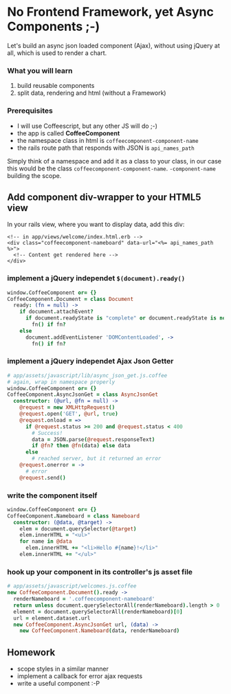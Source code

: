 # No Frontend Framework, yet Async Components ;-)

Let's build an async json loaded component (Ajax), without using jQuery at all, which is used to render a chart.

### What you will learn
1. build reusable components
2. split data, rendering and html (without a Framework)

### Prerequisites
* I will use Coffeescript, but any other JS will do ;-)
* the app is called __CoffeeComponent__
* the namespace class in html is `coffeecomponent-component-name`
* the rails route path that responds with JSON is `api_names_path`

Simply think of a namespace and add it as a class to your class, in our case this would be the class `coffeecomponent-component-name`. `-component-name` building the scope.

## Add component div-wrapper to your HTML5 view

In your rails view, where you want to display data, add this div:

``` erb
<!-- in app/views/welcome/index.html.erb -->
<div class="coffeecomponent-nameboard" data-url="<%= api_names_path %>">
  <!-- Content get rendered here -->
</div>
```

### implement a jQuery independet `$(document).ready()`

``` coffeescript
window.CoffeeComponent or= {}
CoffeeComponent.Document = class Document
  ready: (fn = null) ->
    if document.attachEvent?
      if document.readyState is "complete" or document.readyState is not "loading"
        fn() if fn?
    else
      document.addEventListener 'DOMContentLoaded', ->
        fn() if fn?

```

### implement a jQuery independet Ajax Json Getter

``` coffeescript
# app/assets/javascript/lib/async_json_get.js.coffee
# again, wrap in namespace properly
window.CoffeeComponent or= {}
CoffeeComponent.AsyncJsonGet = class AsyncJsonGet
  constructor: (@url, @fn = null) ->
    @request = new XMLHttpRequest()
    @request.open('GET', @url, true)
    @request.onload = =>
      if @request.status >= 200 and @request.status < 400
        # Success!
        data = JSON.parse(@request.responseText)
        if @fn? then @fn(data) else data
      else
        # reached server, but it returned an error
    @request.onerror = ->
      # error
    @request.send()
```

### write the component itself

``` coffeescript
window.CoffeeComponent or= {}
CoffeeComponent.Nameboard = class Nameboard
  constructor: (@data, @target) ->
    elem = document.querySelector(@target)
    elem.innerHTML = "<ul>"
    for name in @data
      elem.innerHTML += "<li>Hello #{name}!</li>"
    elem.innerHTML += "</ul>"
```

### hook up your component in its controller's js asset file

``` coffeescript
# app/assets/javascript/welcomes.js.coffee
new CoffeeComponent.Document().ready ->
  renderNameboard = '.coffeecomponent-nameboard'
  return unless document.querySelectorAll(renderNameboard).length > 0
  element = document.querySelectorAll(renderNameboard)[0]
  url = element.dataset.url
  new CoffeeComponent.AsyncJsonGet url, (data) ->
    new CoffeeComponent.Nameboard(data, renderNameboard)
```


## Homework

* scope styles in a similar manner
* implement a callback for error ajax requests
* write a useful component :-P
